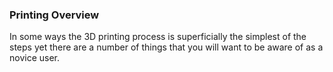 ### Printing Overview

In some ways the 3D printing process is superficially the simplest of the steps yet there are a number of things that you will want to be aware of as a novice user.